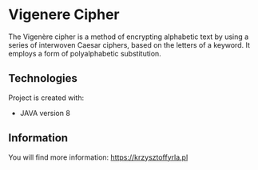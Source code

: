 # Vigenere Cipher
The Vigenère cipher is a method of encrypting alphabetic text by using a series of interwoven Caesar ciphers, based on the letters of a keyword. It employs a form of polyalphabetic substitution.

## Technologies
Project is created with:
* JAVA version 8

## Information
You will find more information:
https://krzysztoffyrla.pl
